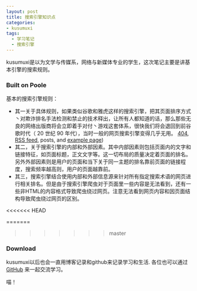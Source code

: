 ```yaml
---
layout: post
title: 搜索引擎知识点
categories:
- kusumuxi
tags: 
  - 学习笔记
  - 搜索引擎
---
```


kusumuxi是以为文学与传媒系，网络与新媒体专业的学生，这次笔记主要是讲基本引擎的搜索规则。

### Built on Poole

基本的搜索引擎规则：

* 其一关于具体规则，如果类似谷歌和雅虎这样的搜索引擎，把其页面排序方式丶对欺诈排名手法检测和禁止的技术释出，让所有人都知道的话，那么那些无良的网络出版商将会立即着手对付丶游戏这套体系，很快我们将会退回到前谷歌时代（ 20 世纪 90 年代），当时一般的网页搜索引擎变得几乎无用。 [404](/404), [RSS feed](/atom.xml), posts, and [example page](/about))
* 其二，关于搜索引擎的内部和外部因素。其中内部因素则包括页面内的文字和链接特征，如页面标题，正文文字等。这一切布局的质量决定着页面的排名。另外外部因素则是用户的页面和当下关于同一主题的排名靠前页面的链接程度，搜索频率越高则，用户的页面越靠前。
* 其三，搜索引擎结合使用内部和外部信息源来针对所有指定搜索术语的网页进行相关排名。但是由于搜索引擎爬虫对于页面里一些内容是无法看到，还有一些非HTML的内容格式导致爬虫绕过网页。注意无法看到网页内容和因页面结构导致爬虫绕过网页的区别。

<<<<<<< HEAD

=======
>>>>>>> master
### Download

kusumuxi以后也会一直用博客记录和github来记录学习和生活. 各位也可以通过 <a href="https://github.com/">GitHub</a> 来一起交流学习。

喵！